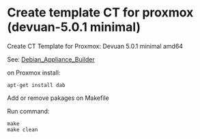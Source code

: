# Create template CT for proxmox (devuan-5.0.1 minimal)
Create CT Template for Proxmox: Devuan 5.0.1 minimal amd64

See: [Debian_Appliance_Builder](https://pve.proxmox.com/wiki/Debian_Appliance_Builder)

on Proxmox install:
```
apt-get install dab
```

Add or remove pakages on Makefile

Run command:
```
make
make clean
```
